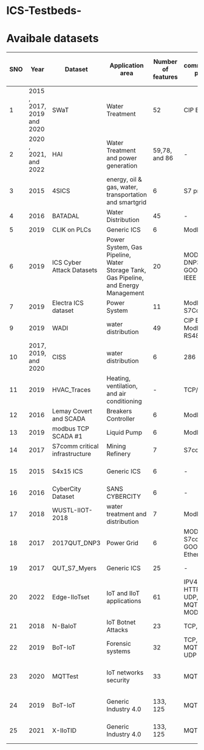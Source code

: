 # ICS-Testbeds-

# Avaibale datasets

SNO|Year  | Dataset  | Application area  | Number of features  |communication protocol| Attack Type  | Data Size  | Data format (Mega Byte)  | Data set URL  |
|---|--- | --- | --- | --- |--- |--- |--- |--- |--- 
1 |2015 , 2017, 2019 and 2020 | SWaT  | Water Treatment  | 52  | CIP EtherNet, IP| Injection attack  | 285 | CSV | https://itrust.sutd.edu.sg/itrust-labs_datasets/dataset_info/ 
2 |2020 , 2021, and 2022|  HAI  | Water Treatment and power generation | 59,78, and 86  | - | Injection attack  | 181, 205, and 196 | CSV | https://www.usenix.org/conference/cset20/presentation/shin   
3 |2015|  4SICS  | energy, oil & gas, water, transportation and smartgrid | 6 | S7 protocol| ??  | 24, 134, and 200 | pcap | https://www.netresec.com/?page=PCAP4SICS  
4 |2016|  BATADAL   | Water Distribution | 45 |-| Injection attack | 1.16 and 2.08 | csv, inp | https://www.batadal.net/data.html  
5 |2019|  CLIK on PLCs   | Generic ICS | 6 | Modbus TCP | function code attack | 3.75 | pcap | https://gitlab.com/safelab/clik/-/tree/master/    
6 |2019|  ICS  Cyber Attack Datasets  | Power System, Gas Pipeline, Water Storage Tank, Gas Pipeline, and Energy Management | 20 | MODBUS, DNP3, GOOSE,and IEEE C37.118 | ?? | Injection attack, Replay| CSV, ARFF | https://sites.google.com/a/uah.edu/tommy-morris-uah/ics-data-sets  
7 |2019|  Electra ICS dataset   | Power System | 11 | Modbus TCP, S7Comm| Reconnaissance, Injection, Replay| 56, 1.7GB | CSV| http://perception.inf.um.es/ICS-datasets/  8 |2018|  EPIC   | Power System | 9 | -| No attacks| ?? | pcap ,CSV| https://itrust.sutd.edu.sg/itrust-labs_datasets/dataset_info/  
9 | 2019|  WADI   | water distribution | 49 | CIP EtherNet, Modbus RS485, HSPA |  Injection attack | ?? | CSV| https://itrust.sutd.edu.sg/itrust-labs_datasets/dataset_info/ 
10 |2017, 2019, and 2020 |  CISS   | water distribution | 6 | 286 |  Injection attack | - | pcap| https://itrust.sutd.edu.sg/itrust-labs_datasets/dataset_info/   
11 |2019|  HVAC_Traces   | Heating, ventilation, and air conditioning | - | TCP/IP |  Injection attack | - | pcap| https://github.com/gkabasele/HVAC_Traces/blob/master/README.md   
12 | 2016|  Lemay Covert and SCADA  | Breakers Controller| 6| Modbus|Covert Channel, Reconnaissance, Injection | - | pcap, CSV| https://github.com/antoine-lemay/Modbus_dataset   
13 | 2019|  modbus TCP SCADA #1 | Liquid Pump| 6| Modbus TCP|Main-in-the-Middle attack,denial of service | 639,184, and 214 | pcap| https://github.com/tjcruz-dei/ICS_PCAPS/releases/tag/MODBUSTCP%231  
14 | 2017| S7comm critical infrastructure | Mining Refinery| 7| S7comm |Main-in-the-Middle attack| 291.9 | pcap| https://github.com/tjcruz-dei/ICS_PCAPS/releases/tag/MODBUSTCP%231  
15 | 2015| S4x15 ICS | Generic ICS| 6| - |Unknown| 34, 10, 2, and 10  | pcap| https://www.netresec.com/?page=DigitalBond_S4   
16 |2016| CyberCity Dataset | SANS CYBERCITY| 6| - |Injection, MitM, DoS, and Reconnaissan| 160 | pcap| https://ieeexplore.ieee.org/document/7423146 
17 | 2018|WUSTL-IIOT-2018  | water treatment and distribution| 7| Modbus |Reconnaissan| 627 | pcap| https://www.cse.wustl.edu/~jain/iiot/index.html 
18 | 2017|2017QUT_DNP3| Power Grid| 6|MODBUS, S7comm, GOOSE, EtherNetIP|Reconnaissan, Replay, Main-in-the-Middle attack, Injection| 1500 | pcap,logs| https://github.com/qut-infosec/2017QUT_DNP3
19 | 2017|QUT_S7_Myers| Generic ICS|25 |-|Main-in-the-Middle attack, Injection| 140| pcap, csv, xlsx| https://cloudstor.aarnet.edu.au/plus/index.php/s/9qFfeVmfX7K5IDH 
20 | 2022|Edge-IIoTset| IoT and IIoT applications|61 |IPV4,ARP,ICMP, HTTP, TCP, UDP, DNS, MQTTand MODBUS TCP|Main-in-the-Middle attack, Injection| 1480| pcap, csv,txt, and zip| https://www.kaggle.com/datasets/mohamedamineferrag/edgeiiotset-cyber-security-dataset-of-iot-iiot
21 |2018|N-BaIoT| IoT Botnet Attacks|23 |TCP, UDP|False IP Injection| 61.5| pcap, csv| http://archive.ics.uci.edu/ml/datasets/detection_of_IoT_botnet_attacks_N_BaIoT 
22 |2019|BoT-IoT| Forensic systems|32|TCP, MQTT,Http, UDP|False data Injection|16700, 69300| pcap, csv| https://research.unsw.edu.au/projects/bot-iot-dataset 
23 |2020|MQTTest| IoT networks security|33|MQTT|denial of service, MQTT Publish flood, SlowITe, malformed data, and brute force authentication|1300| pcap, csv| https://ieee-dataport.org/open-access/mqtt-iot-ids2020-mqtt-internet-things-intrusion-detection-dataset
24 |2019|BoT-IoT|Generic Industry 4.0 |133, 125|MQTT|Scanning attack,DoS,DDoS,Ransomware, Injection and Backdoor|148| pcap, csv| https://research.unsw.edu.au/projects/toniot-datasets
25 |2021|X-IIoTID|Generic Industry 4.0 |133, 125|MQTT|Scanning attack,DoS,DDoS,Ransomware, Injection and Backdoor|106| pcap, csv| https://ieee-dataport.org/documents/x-iiotid-connectivity-and-device-agnostic-intrusion-dataset-industrial-internet-things













